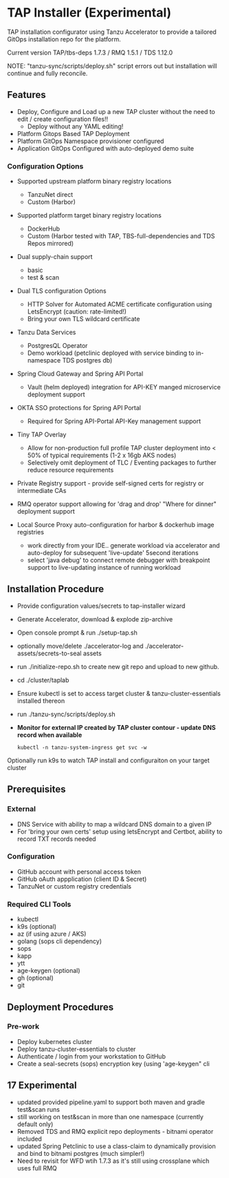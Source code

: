 # TAP Installer (Experimental)

TAP installation configurator using Tanzu Accelerator to provide a tailored GitOps installation repo for the platform. 

Current version TAP/tbs-deps 1.7.3 / RMQ 1.5.1 / TDS 1.12.0

NOTE: "tanzu-sync/scripts/deploy.sh" script errors out but installation will continue and fully reconcile.


## Features
- Deploy, Configure and Load up a new TAP cluster without the need to edit / create configuration files!!
	- Deploy without any YAML editing!
- Platform Gitops Based TAP Deployment
- Platform GitOps Namespace provisioner configured
- Application GitOps Configured with auto-deployed demo suite

### Configuration Options
- Supported upstream platform binary registry locations
	- TanzuNet direct
	- Custom (Harbor)
- Supported platform target binary registry locations
	- DockerHub
	- Custom (Harbor tested with TAP, TBS-full-dependencies and TDS Repos mirrored)
- Dual supply-chain support
	- basic
	- test & scan 
- Dual TLS configuration Options
	- HTTP Solver for Automated ACME certificate configuration using LetsEncrypt (caution: rate-limited!)
	- Bring your own TLS wildcard certificate 
- Tanzu Data Services
	- PostgresQL Operator
	- Demo workload (petclinic deployed with service binding to in-namespace TDS postgres db)
- Spring Cloud Gateway and Spring API Portal 
	- Vault (helm deployed) integration for API-KEY manged microservice deployment support
- OKTA SSO protections for Spring API Portal
	- Required for Spring API-Portal API-Key management support
- Tiny TAP Overlay 
	- Allow for non-production full profile TAP cluster deployment into < 50% of typical requirements (1-2 x 16gb AKS nodes)
	- Selectively omit deployment of TLC / Eventing packages to further reduce resource requirements
- Private Registry support - provide self-signed certs for registry or intermediate CAs
- RMQ operator support allowing for 'drag and drop' "Where for dinner" deployment support

- Local Source Proxy auto-configuration for harbor & dockerhub image registries
    - work directly from your IDE.. generate workload via accelerator and auto-deploy for subsequent 'live-update' 5second iterations
	- select 'java debug' to connect remote debugger with breakpoint support to live-updating instance of running workload

## Installation Procedure
- Provide configuration values/secrets to tap-installer wizard
- Generate Accelerator, download & explode zip-archive
- Open console prompt & run ./setup-tap.sh
- optionally move/delete ./accelerator-log and ./accelerator-assets/secrets-to-seal assets
- run ./initialize-repo.sh to create new git repo and upload to new github.
- cd ./cluster/taplab
- Ensure kubectl is set to access target cluster & tanzu-cluster-essentials installed thereon
- run ./tanzu-sync/scripts/deploy.sh
- **Monitor for external IP created by TAP cluster contour - update DNS record when available**

	`kubectl -n tanzu-system-ingress get svc -w`

Optionally run k9s to watch TAP install and configuraiton on your target cluster





## Prerequisites
### External
- DNS Service with ability to map a wildcard DNS domain  to a given IP
- For  'bring your own certs' setup using letsEncrypt and Certbot, ability to record TXT records needed
### Configuration
- GitHub account with personal access token
- GitHub oAuth appplication (client ID & Secret)
- TanzuNet or custom registry credentials

### Required CLI Tools
- kubectl
- k9s (optional)
- az (if using azure / AKS)
- golang (sops cli dependency)
- sops
- kapp
- ytt
- age-keygen (optional)
- gh (optional)
- git

## Deployment Procedures
### Pre-work
- Deploy kubernetes cluster
- Deploy tanzu-cluster-essentials to cluster
- Authenticate / login from your workstation to GitHub
- Create a seal-secrets (sops) encryption key (using 'age-keygen" cli



## 17 Experimental
- updated provided pipeline.yaml to support both maven and gradle test&scan runs
- still working on test&scan in more than one namespace (currently default only)
- Removed TDS and RMQ explicit repo deployments - bitnami operator included
- updated Spring Petclinic to use a class-claim to dynamically provision and bind to bitnami postgres (much simpler!)
- Need to revisit for WFD wtih 1.7.3 as it's still using crossplane which uses full RMQ
